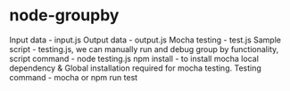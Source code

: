 # node-groupby
Input data - input.js
Output data - output.js
Mocha testing - test.js
Sample script - testing.js, we can manually run and debug group by functionality, script command - node testing.js
npm install - to install mocha local dependency & Global installation required for mocha testing.
Testing command - mocha or npm run test